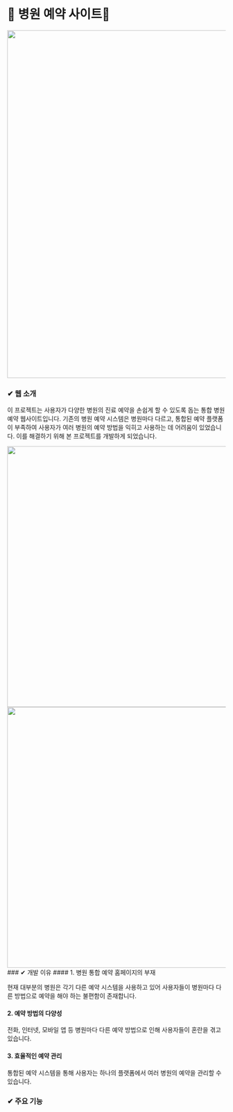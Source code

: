 # 🏥 병원 예약 사이트🏥

<img src="https://github.com/MEONJIYEON/hospital_reservation_web/assets/108587227/a1de1d3e-4a60-4825-ad65-b4c2ad3a5f00" width = "800" />

### ✔ 웹 소개

이 프로젝트는 사용자가 다양한 병원의 진료 예약을 손쉽게 할 수 있도록 돕는 통합 병원 예약 웹사이트입니다. 기존의 병원 예약 시스템은 병원마다 다르고, 통합된 예약 플랫폼이 부족하여 사용자가 여러 병원의 예약 방법을 익히고 사용하는 데 어려움이 있었습니다. 이를 해결하기 위해 본 프로젝트를 개발하게 되었습니다.

<img src="https://github.com/MEONJIYEON/hospital_reservation_web/assets/108587227/c6162218-71d5-4ed6-9ffa-478af76632b7" width="600" />
<img src="https://github.com/MEONJIYEON/hospital_reservation_web/assets/108587227/f144a0b6-b528-418e-9132-b063f6ea3c38" width="600" />
### ✔ 개발 이유
#### 1. 병원 통합 예약 홈페이지의 부재


현재 대부분의 병원은 각기 다른 예약 시스템을 사용하고 있어 사용자들이 병원마다 다른 방법으로 예약을 해야 하는 불편함이 존재합니다.
#### 2. 예약 방법의 다양성

전화, 인터넷, 모바일 앱 등 병원마다 다른 예약 방법으로 인해 사용자들이 혼란을 겪고 있습니다.


#### 3. 효율적인 예약 관리

통합된 예약 시스템을 통해 사용자는 하나의 플랫폼에서 여러 병원의 예약을 관리할 수 있습니다.

### ✔ 주요 기능
